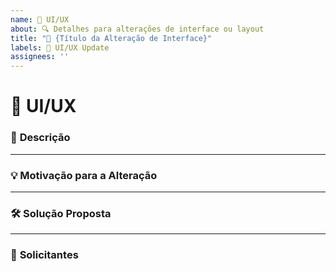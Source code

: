 ```yaml
---
name: 🎨 UI/UX  
about: 🔍 Detalhes para alterações de interface ou layout  
title: "🎨 {Título da Alteração de Interface}"  
labels: 🎨 UI/UX Update  
assignees: ''  
---
```


# 🎨 UI/UX

### 📝 **Descrição**
<!-- Descreva a alteração de interface ou layout proposta de maneira clara e objetiva. -->
<!-- Exemplo:
"A alteração propõe modificar o layout da tela de login, tornando os campos de entrada mais visíveis e a navegação mais fluida." 
-->

---

### 💡 **Motivação para a Alteração**
<!-- Explique os motivos que justificam a alteração, como melhorias na usabilidade, experiência do usuário, ou alinhamento com as diretrizes de design. -->
<!-- Exemplo:
"A modificação visa melhorar a usabilidade da página de login, tornando a experiência do usuário mais intuitiva e rápida." 
-->

---

### 🛠️ **Solução Proposta**
<!-- Descreva as mudanças específicas que serão feitas no layout ou interface. Se necessário, inclua informações sobre cores, fontes, espaçamentos, etc. -->
<!-- Exemplo:
"Reorganizar os campos de entrada para ficarem mais próximos e adicionar um botão de login mais destacado, utilizando a cor verde para chamar mais atenção." 
-->

---

### 👥 **Solicitantes**
<!-- Liste as pessoas ou equipes que solicitaram essa alteração. -->
<!-- Exemplo:
- Time de Design
-->
